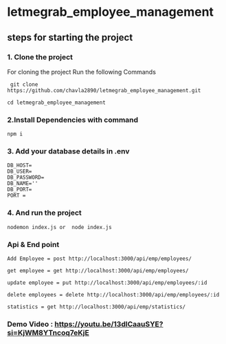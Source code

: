 # letmegrab_employee_management

## steps for starting the project

### 1. Clone the project
For cloning the project Run the following  Commands

```
 git clone https://github.com/chavla2890/letmegrab_employee_management.git
```

```
cd letmegrab_employee_management
```

### 2.Install Dependencies with command
```
npm i
```

### 3. Add your database details in .env
```
DB_HOST= 
DB_USER=
DB_PASSWORD=
DB_NAME=''
DB_PORT=
PORT = 
```

### 4. And run the project 
```
nodemon index.js or  node index.js
``` 
### Api & End point
```
Add Employee = post http://localhost:3000/api/emp/employees/

get employee = get http://localhost:3000/api/emp/employees/

update employee = put http://localhost:3000/api/emp/employees/:id

delete employees = delete http://localhost:3000/api/emp/employees/:id

statistics = get http://localhost:3000/api/emp/statistics/
```


### Demo Video : https://youtu.be/13dlCaauSYE?si=KjWM8YTncoq7eKjE

